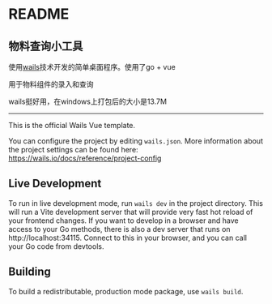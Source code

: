 # README

## 物料查询小工具
使用[wails](https://github.com/wailsapp/wails)技术开发的简单桌面程序。使用了go + vue 

用于物料组件的录入和查询

wails挺好用，在windows上打包后的大小是13.7M

---

This is the official Wails Vue template.

You can configure the project by editing `wails.json`. More information about the project settings can be found
here: https://wails.io/docs/reference/project-config

## Live Development

To run in live development mode, run `wails dev` in the project directory. This will run a Vite development
server that will provide very fast hot reload of your frontend changes. If you want to develop in a browser
and have access to your Go methods, there is also a dev server that runs on http://localhost:34115. Connect
to this in your browser, and you can call your Go code from devtools.

## Building

To build a redistributable, production mode package, use `wails build`.

